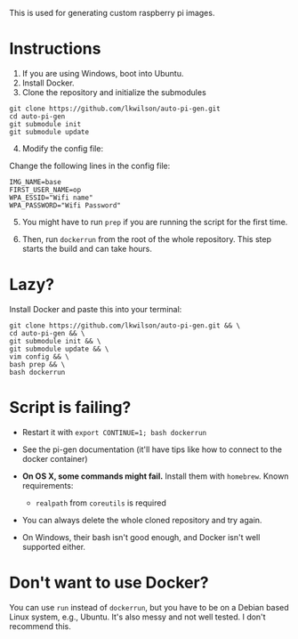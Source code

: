 This is used for generating custom raspberry pi images.

# Instructions

1. If you are using Windows, boot into Ubuntu.
1. Install Docker.
1. Clone the repository and initialize the submodules

```
git clone https://github.com/lkwilson/auto-pi-gen.git
cd auto-pi-gen
git submodule init
git submodule update
```

4. Modify the config file:

Change the following lines in the config file:

```
IMG_NAME=base
FIRST_USER_NAME=op
WPA_ESSID="Wifi name"
WPA_PASSWORD="Wifi Password"
```

5. You might have to run `prep` if you are running the script for the first time.

6. Then, run `dockerrun` from the root of the whole repository. This step
   starts the build and can take hours.

# Lazy?

Install Docker and paste this into your terminal:

```
git clone https://github.com/lkwilson/auto-pi-gen.git && \
cd auto-pi-gen && \
git submodule init && \
git submodule update && \
vim config && \
bash prep && \
bash dockerrun
```

# Script is failing?

- Restart it with `export CONTINUE=1; bash dockerrun`
- See the pi-gen documentation (it'll have tips like how to connect to the docker container)
- **On OS X, some commands might fail.** Install them with `homebrew`. Known requirements:

  - `realpath` from `coreutils` is required

- You can always delete the whole cloned repository and try again.
- On Windows, their bash isn't good enough, and Docker isn't well supported either.

# Don't want to use Docker?

You can use `run` instead of `dockerrun`, but you have to be on a Debian
based Linux system, e.g., Ubuntu. It's also messy and not well tested. I
don't recommend this.
